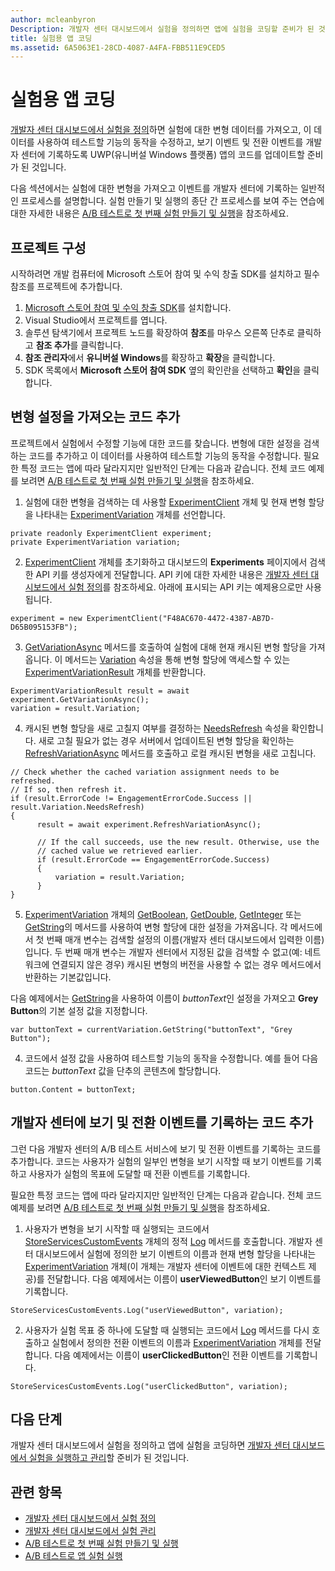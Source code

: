 ```yaml
---
author: mcleanbyron
Description: 개발자 센터 대시보드에서 실험을 정의하면 앱에 실험을 코딩할 준비가 된 것입니다.
title: 실험용 앱 코딩
ms.assetid: 6A5063E1-28CD-4087-A4FA-FBB511E9CED5
---
```


# 실험용 앱 코딩

[개발자 센터 대시보드에서 실험을 정의](define-your-experiment-in-the-dev-center-dashboard.md)하면 실험에 대한 변형 데이터를 가져오고, 이 데이터를 사용하여 테스트할 기능의 동작을 수정하고, 보기 이벤트 및 전환 이벤트를 개발자 센터에 기록하도록 UWP(유니버설 Windows 플랫폼) 앱의 코드를 업데이트할 준비가 된 것입니다.

다음 섹션에서는 실험에 대한 변형을 가져오고 이벤트를 개발자 센터에 기록하는 일반적인 프로세스를 설명합니다. 실험 만들기 및 실행의 종단 간 프로세스를 보여 주는 연습에 대한 자세한 내용은 [A/B 테스트로 첫 번째 실험 만들기 및 실행](create-and-run-your-first-experiment-with-a-b-testing.md)을 참조하세요.

## 프로젝트 구성

시작하려면 개발 컴퓨터에 Microsoft 스토어 참여 및 수익 창출 SDK를 설치하고 필수 참조를 프로젝트에 추가합니다.

1. [Microsoft 스토어 참여 및 수익 창출 SDK](http://aka.ms/store-em-sdk)를 설치합니다.
2. Visual Studio에서 프로젝트를 엽니다.
3. 솔루션 탐색기에서 프로젝트 노드를 확장하여 **참조**를 마우스 오른쪽 단추로 클릭하고 **참조 추가**를 클릭합니다.
3. **참조 관리자**에서 **유니버설 Windows**를 확장하고 **확장**을 클릭합니다.
4. SDK 목록에서 **Microsoft 스토어 참여 SDK** 옆의 확인란을 선택하고 **확인**을 클릭합니다.

## 변형 설정을 가져오는 코드 추가

프로젝트에서 실험에서 수정할 기능에 대한 코드를 찾습니다. 변형에 대한 설정을 검색하는 코드를 추가하고 이 데이터를 사용하여 테스트할 기능의 동작을 수정합니다. 필요한 특정 코드는 앱에 따라 달라지지만 일반적인 단계는 다음과 같습니다. 전체 코드 예제를 보려면 [A/B 테스트로 첫 번째 실험 만들기 및 실행](create-and-run-your-first-experiment-with-a-b-testing.md)을 참조하세요.

1. 실험에 대한 변형을 검색하는 데 사용할 [ExperimentClient](https://msdn.microsoft.com/library/windows/apps/microsoft.services.store.engagement.experimentclient.aspx) 개체 및 현재 변형 할당을 나타내는 [ExperimentVariation](https://msdn.microsoft.com/library/windows/apps/microsoft.services.store.engagement.experimentvariation.aspx) 개체를 선언합니다.
```CSharp
private readonly ExperimentClient experiment;
private ExperimentVariation variation;
```

2. [ExperimentClient](https://msdn.microsoft.com/library/windows/apps/microsoft.services.store.engagement.experimentclient.aspx) 개체를 초기화하고 대시보드의 **Experiments** 페이지에서 검색한 API 키를 생성자에게 전달합니다. API 키에 대한 자세한 내용은 [개발자 센터 대시보드에서 실험 정의](define-your-experiment-in-the-dev-center-dashboard.md#generate-an-api-key)를 참조하세요. 아래에 표시되는 API 키는 예제용으로만 사용됩니다.
```CSharp
experiment = new ExperimentClient("F48AC670-4472-4387-AB7D-D65B095153FB");
```

3. [GetVariationAsync](https://msdn.microsoft.com/library/windows/apps/microsoft.services.store.engagement.experimentclient.getvariationasync.aspx) 메서드를 호출하여 실험에 대해 현재 캐시된 변형 할당을 가져옵니다. 이 메서드는 [Variation](https://msdn.microsoft.com/library/windows/apps/microsoft.services.store.engagement.experimentvariationresult.variation.aspx) 속성을 통해 변형 할당에 액세스할 수 있는 [ExperimentVariationResult](https://msdn.microsoft.com/library/windows/apps/microsoft.services.store.engagement.experimentvariationresult.aspx) 개체를 반환합니다.
```CSharp
ExperimentVariationResult result = await experiment.GetVariationAsync();
variation = result.Variation;
```

4. 캐시된 변형 할당을 새로 고칠지 여부를 결정하는 [NeedsRefresh](https://msdn.microsoft.com/library/windows/apps/microsoft.services.store.engagement.experimentvariation.needsrefresh.aspx) 속성을 확인합니다. 새로 고칠 필요가 없는 경우 서버에서 업데이트된 변형 할당을 확인하는 [RefreshVariationAsync](https://msdn.microsoft.com/library/windows/apps/microsoft.services.store.engagement.experimentclient.refreshvariationasync.aspx) 메서드를 호출하고 로컬 캐시된 변형을 새로 고칩니다.
```CSharp
// Check whether the cached variation assignment needs to be refreshed.
// If so, then refresh it.
if (result.ErrorCode != EngagementErrorCode.Success || result.Variation.NeedsRefresh)
{
      result = await experiment.RefreshVariationAsync();

      // If the call succeeds, use the new result. Otherwise, use the
      // cached value we retrieved earlier.
      if (result.ErrorCode == EngagementErrorCode.Success)
      {
          variation = result.Variation;
      }
}
```

5. [ExperimentVariation](https://msdn.microsoft.com/library/windows/apps/microsoft.services.store.engagement.experimentvariation.aspx) 개체의 [GetBoolean](https://msdn.microsoft.com/library/windows/apps/microsoft.services.store.engagement.experimentvariation.getboolean.aspx), [GetDouble](https://msdn.microsoft.com/library/windows/apps/microsoft.services.store.engagement.experimentvariation.getdouble.aspx), [GetInteger](https://msdn.microsoft.com/library/windows/apps/microsoft.services.store.engagement.experimentvariation.getinteger.aspx) 또는 [GetString](https://msdn.microsoft.com/library/windows/apps/microsoft.services.store.engagement.experimentvariation.getstring.aspx)의 메서드를 사용하여 변형 할당에 대한 설정을 가져옵니다. 각 메서드에서 첫 번째 매개 변수는 검색할 설정의 이름(개발자 센터 대시보드에서 입력한 이름)입니다. 두 번째 매개 변수는 개발자 센터에서 지정된 값을 검색할 수 없고(예: 네트워크에 연결되지 않은 경우) 캐시된 변형의 버전을 사용할 수 없는 경우 메서드에서 반환하는 기본값입니다.

  다음 예제에서는 [GetString](https://msdn.microsoft.com/library/windows/apps/microsoft.services.store.engagement.experimentvariation.getstring.aspx)을 사용하여 이름이 *buttonText*인 설정을 가져오고 **Grey Button**의 기본 설정 값을 지정합니다.
```CSharp
var buttonText = currentVariation.GetString("buttonText", "Grey Button");
```
4. 코드에서 설정 값을 사용하여 테스트할 기능의 동작을 수정합니다. 예를 들어 다음 코드는 *buttonText* 값을 단추의 콘텐츠에 할당합니다.
```CSharp
button.Content = buttonText;
```

## 개발자 센터에 보기 및 전환 이벤트를 기록하는 코드 추가

그런 다음 개발자 센터의 A/B 테스트 서비스에 보기 및 전환 이벤트를 기록하는 코드를 추가합니다. 코드는 사용자가 실험의 일부인 변형을 보기 시작할 때 보기 이벤트를 기록하고 사용자가 실험의 목표에 도달할 때 전환 이벤트를 기록합니다.

필요한 특정 코드는 앱에 따라 달라지지만 일반적인 단계는 다음과 같습니다. 전체 코드 예제를 보려면 [A/B 테스트로 첫 번째 실험 만들기 및 실행](create-and-run-your-first-experiment-with-a-b-testing.md)을 참조하세요.

1. 사용자가 변형을 보기 시작할 때 실행되는 코드에서 [StoreServicesCustomEvents](https://msdn.microsoft.com/library/windows/apps/microsoft.services.store.engagement.storeservicescustomevents.aspx) 개체의 정적 [Log](https://msdn.microsoft.com/library/windows/apps/microsoft.services.store.engagement.storeservicescustomevents.log.aspx) 메서드를 호출합니다. 개발자 센터 대시보드에서 실험에 정의한 보기 이벤트의 이름과 현재 변형 할당을 나타내는 [ExperimentVariation](https://msdn.microsoft.com/library/windows/apps/microsoft.services.store.engagement.experimentvariation.aspx) 개체(이 개체는 개발자 센터에 이벤트에 대한 컨텍스트 제공)를 전달합니다. 다음 예제에서는 이름이 **userViewedButton**인 보기 이벤트를 기록합니다.
```CSharp
StoreServicesCustomEvents.Log("userViewedButton", variation);
```
2. 사용자가 실험 목표 중 하나에 도달할 때 실행되는 코드에서 [Log](https://msdn.microsoft.com/library/windows/apps/microsoft.services.store.engagement.storeservicescustomevents.log.aspx) 메서드를 다시 호출하고 실험에서 정의한 전환 이벤트의 이름과 [ExperimentVariation](https://msdn.microsoft.com/library/windows/apps/microsoft.services.store.engagement.experimentvariation.aspx) 개체를 전달합니다. 다음 예제에서는 이름이 **userClickedButton**인 전환 이벤트를 기록합니다.
```CSharp
StoreServicesCustomEvents.Log("userClickedButton", variation);
```

## 다음 단계

개발자 센터 대시보드에서 실험을 정의하고 앱에 실험을 코딩하면 [개발자 센터 대시보드에서 실험을 실행하고 관리](manage-your-experiment.md)할 준비가 된 것입니다.

## 관련 항목

  * [개발자 센터 대시보드에서 실험 정의](define-your-experiment-in-the-dev-center-dashboard.md)
  * [개발자 센터 대시보드에서 실험 관리](manage-your-experiment.md)
  * [A/B 테스트로 첫 번째 실험 만들기 및 실행](create-and-run-your-first-experiment-with-a-b-testing.md)
  * [A/B 테스트로 앱 실험 실행](run-app-experiments-with-a-b-testing.md)


<!--HONumber=May16_HO2-->


